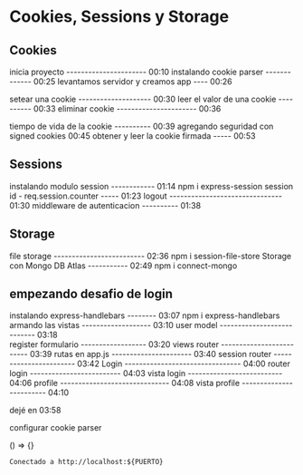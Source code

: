 # Cookies, Sessions y Storage

## Cookies

inicia proyecto ---------------------- 00:10
instalando cookie parser ------------- 00:25
levantamos servidor y creamos app ---- 00:26

setear una cookie -------------------- 00:30
leer el valor de una cookie ---------- 00:33
eliminar cookie ---------------------- 00:36

tiempo de vida de la cookie ---------- 00:39
agregando seguridad con signed cookies 00:45
obtener y leer la cookie firmada ----- 00:53


## Sessions

instalando modulo session ------------ 01:14     npm i express-session
session id - req.session.counter ----- 01:23
logout ------------------------------- 01:30
middleware de autenticacion ---------- 01:38

## Storage

file storage ------------------------- 02:36     npm i session-file-store
Storage con Mongo DB Atlas ----------- 02:49     npm i connect-mongo

## empezando desafio de login

instalando express-handlebars -------- 03:07     npm i express-handlebars
armando las vistas ------------------- 03:10
user model --------------------------- 03:18    
register formulario ------------------ 03:20
views router ------------------------- 03:39
rutas en app.js ---------------------- 03:40
session router ----------------------- 03:42
Login -------------------------------- 04:00
router login ------------------------- 04:03
vista login -------------------------- 04:06
profile ------------------------------ 04:08
vista profile ------------------------ 04:10



dejé en 03:58




configurar cookie parser

() => {}


`Conectado a http://localhost:${PUERTO}`